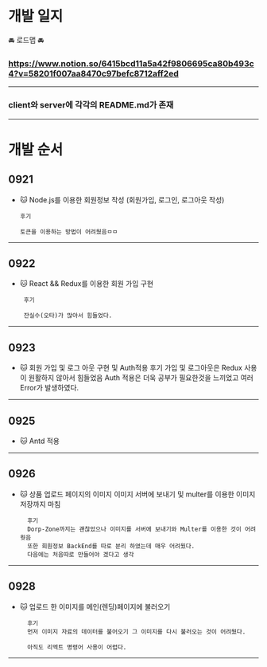 # 개발 일지

:oncoming_automobile: 로드맵 :oncoming_automobile:

### https://www.notion.so/6415bcd11a5a42f9806695ca80b493c4?v=58201f007aa8470c97befc8712aff2ed

---

### client와 server에 각각의 README.md가 존재

---

# 개발 순서

## 0921

- :cat: Node.js를 이용한 회원정보 작성 (회원가입, 로그인, 로그아웃 작성)

      후기

      토큰을 이용하는 방법이 어려웠음ㅁㅁ

---

## 0922

- :cat: React && Redux를 이용한 회원 가입 구현

       후기

       잔실수(오타)가 많아서 힘들었다.

---

## 0923

- :cat: 회원 가입 및 로그 아웃 구현 및 Auth적용
  후기
  가입 및 로그아웃은 Redux 사용이 원활하지 않아서 힘들었음
  Auth 적용은 더욱 공부가 필요한것을 느끼었고 여러 Error가 발생하였다.

---

## 0925

- :cat: Antd 적용

---

## 0926

- :cat: 상품 업로드 페이지의 이미지 이미지 서버에 보내기 및 multer를 이용한 이미지 저장까지 마침

        후기
        Dorp-Zone까지는 괜찮았으나 이미지를 서버에 보내기와 Multer를 이용한 것이 어려웟음
        또한 회원정보 BackEnd를 따로 분리 하였는데 매우 어려웠다.
        다음에는 처음따로 만들어야 겠다고 생각

---

## 0928

- :cat: 업로드 한 이미지를 메인(렌딩)페이지에 불러오기

        후기
        먼저 이미지 자료의 데이터를 불어오기 그 이미지를 다시 불러오는 것이 어려웠다.

        아직도 리엑트 명령어 사용이 어렵다.

---
